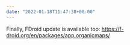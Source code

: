 ```yaml
---
date: "2022-01-18T11:47:38+00:00"
---
```


Finally, FDroid update is available too: <https://f-droid.org/en/packages/app.organicmaps/>